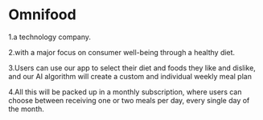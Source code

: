 # Omnifood

1.a technology company.

2.with a major focus on consumer well-being through a healthy diet.

3.Users can use our app to select their diet and foods they like and dislike, and our AI algorithm will create a custom and individual weekly meal plan

4.All this will be packed up in a monthly subscription, where users can choose between receiving one or two meals per day, every single day of the month.
